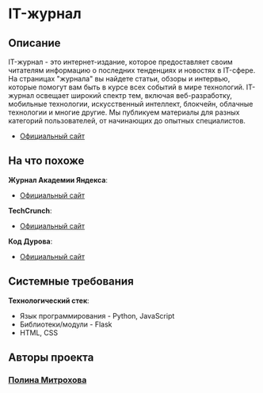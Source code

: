 # IT-журнал 
## Описание
IT-журнал - это интернет-издание, которое предоставляет своим читателям информацию о последних тенденциях и новостях в IT-сфере. На страницах "журнала" вы найдете статьи, обзоры и интервью, которые помогут вам быть в курсе всех событий в мире технологий. IT-журнал освещает широкий спектр тем, включая веб-разработку, мобильные технологии, искусственный интеллект, блокчейн, облачные технологии и многие другие. Мы публикуем материалы для разных категорий пользователей, от начинающих до опытных специалистов.
- [Официальный сайт](https://it-new.glitch.me/ "IT-журнал")
## На что похоже
**Журнал Академии Яндекса**:
- [Официальный сайт](https://academy.yandex.ru/journal "Журнал Академии Яндекса")

**TechCrunch**:
- [Официальный сайт](https://techcrunch.com/ "TechCrunch")

**Код Дурова**:
- [Официальный сайт](https://kod.ru/ "d_code")

## Системные требования
**Технологический стек**:
- Язык программирования - Python, JavaScript
- Библиотеки/модули - Flask
- HTML, CSS

## Авторы проекта
### [Полина Митрохова](https://github.com/paullyaw)
